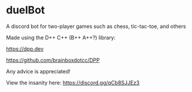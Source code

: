 # duelBot
A discord bot for two-player games such as chess, tic-tac-toe, and others

Made using the D++ C++ (B++ A++?) library:


https://dpp.dev

https://github.com/brainboxdotcc/DPP


Any advice is appreciated! 

View the insanity here: https://discord.gg/qCb8SJJEz3
